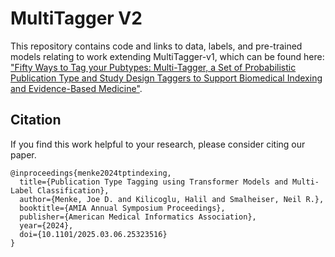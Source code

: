 # MultiTagger V2
This repository contains code and links to data, labels, and pre-trained models relating to work extending MultiTagger-v1, which can be found here: ["Fifty Ways to Tag your Pubtypes: Multi-Tagger, a Set of Probabilistic Publication Type and Study Design Taggers to Support Biomedical Indexing and Evidence-Based Medicine"](https://www.medrxiv.org/content/10.1101/2021.07.13.21260468v1).

## Citation
If you find this work helpful to your research, please consider citing our paper.

```
@inproceedings{menke2024tptindexing,
  title={Publication Type Tagging using Transformer Models and Multi-Label Classification},
  author={Menke, Joe D. and Kilicoglu, Halil and Smalheiser, Neil R.},
  booktitle={AMIA Annual Symposium Proceedings},
  publisher={American Medical Informatics Association},
  year={2024},
  doi={10.1101/2025.03.06.25323516}
}
```
